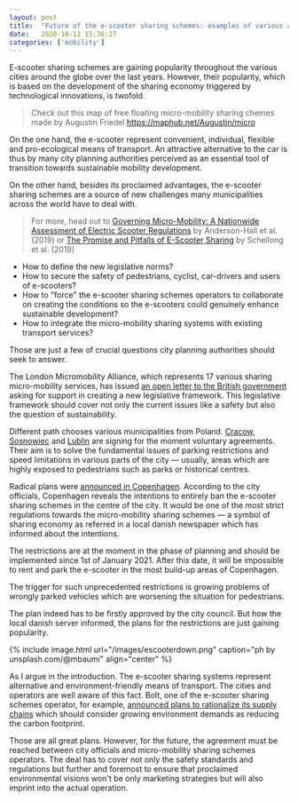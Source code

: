 ```yaml
---
layout: post
title:  "Future of the e-scooter sharing schemes: examples of various approaches?"
date:   2020-10-11 15:36:27
categories: ['mobility']
---
```

E-scooter sharing schemes are gaining popularity throughout the various cities around the globe over the last years. However, their popularity, which is based on the development of the sharing economy triggered by technological innovations, is twofold.

> Check out this map of free floating micro-mobility sharing chemes made by Augustin Friedel https://maphub.net/Augustin/micro

On the one hand, the e-scooter represent convenient, individual, flexible and pro-ecological means of transport. An attractive alternative to the car is thus by many city planning authorities perceived as an essential tool of transition towards sustainable mobility development.

On the other hand, besides its proclaimed advantages, the e-scooter sharing schemes are a source of new challenges many municipalities across the world have to deal with.

> For more, head out to [Governing Micro-Mobility: A Nationwide Assessment of Electric Scooter Regulations](https://trid.trb.org/view/1572811) by Anderson-Hall et al. (2019) or [The Promise and Pitfalls of E-Scooter Sharing](https://www.bcg.com/publications/2019/promise-pitfalls-e-scooter-sharing) by Schellong et al. (2019)

- How to define the new legislative norms?
- How to secure the safety of pedestrians, cyclist, car-drivers and users of e-scooters?
- How to "force" the e-scooter sharing schemes operators to collaborate on creating the conditions so the e-scooters could genuinely enhance sustainable development?
- How to integrate the micro-mobility sharing systems with existing transport services?

Those are just a few of crucial questions city planning authorities should seek to answer.

The London Micromobility Alliance, which represents 17 various sharing micro-mobility services, has issued [an open letter to the British government](https://www.centreforlondon.org/news/london-micromobility-alliance/) asking for support in creating a new legislative framework. This legislative framework should cover not only the current issues like a safety but also the question of sustainability.

Different path chooses various municipalities from Poland. [Cracow](https://glos24.pl/krakow-hulajnogi-nie-wynajmiesz-na-starym-miescie), [Sosnowiec](https://smartride.pl/sosnowiec-porzadkuje-elektryczne-hulajnogi-parkowanie-w-miejscach-wyznaczonych-przez-urzad-miasta/) and [Lublin](https://www.onet.pl/informacje/onetlublin/lublin-rozwiazano-problem-z-hulajnogami/3v0b6x9,79cfc278) are signing for the moment voluntary agreements. Their aim is to solve the fundamental issues of parking restrictions and speed limitations in various parts of the city — usually, areas which are highly exposed to pedestrians such as parks or historical centres.

Radical plans were [announced in Copenhagen](https://www.thelocal.dk/20201009/copenhagen-to-ban-electric-scooters-from-city-centre). According to the city officials, Copenhagen reveals the intentions to entirely ban the e-scooter sharing schemes in the centre of the city. It would be one of the most strict regulations towards the micro-mobility sharing schemes — a symbol of sharing economy as referred in a local danish newspaper which has informed about the intentions.

The restrictions are at the moment in the phase of planning and should be implemented since 1st of January 2021. After this date, it will be impossible to rent and park the e-scooter in the most build-up areas of Copenhagen.

The trigger for such unprecedented restrictions is growing problems of wrongly parked vehicles which are worsening the situation for pedestrians.

The plan indeed has to be firstly approved by the city council. But how the local danish server informed, the plans for the restrictions are just gaining popularity.

{% include image.html url="/images/escooterdown.png" caption="ph by unsplash.com/@mbaumi" align="center" %}

As I argue in the introduction. The e-scooter sharing systems represent alternative and environment-friendly means of transport. The cities and operators are well aware of this fact. Bolt, one of the e-scooter sharing schemes operator, for example, [announced plans to rationalize its supply chains](https://blog.bolt.eu/en-gb/climate-positive-by-the-end-of-2020-the-bolt-e-scooter-sustainability-pledge/) which should consider growing environment demands as reducing the carbon footprint.

Those are all great plans. However, for the future, the agreement must be reached between city officials and micro-mobility sharing schemes operators. The deal has to cover not only the safety standards and regulations but further and foremost to ensure that proclaimed environmental visions won't be only marketing strategies but will also imprint into the actual operation.